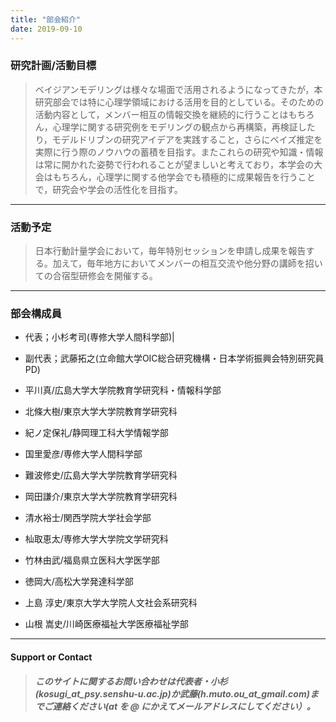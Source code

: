 ```yaml
---
title: "部会紹介"
date: 2019-09-10
---
```



### 研究計画/活動目標

> ベイジアンモデリングは様々な場面で活用されるようになってきたが，本研究部会では特に心理学領域における活用を目的としている。そのための活動内容として，メンバー相互の情報交換を継続的に行うことはもちろん，心理学に関する研究例をモデリングの観点から再構築，再検証したり，モデルドリブンの研究アイデアを実践すること，さらにベイズ推定を実際に行う際のノウハウの蓄積を目指す。またこれらの研究や知識・情報は常に開かれた姿勢で行われることが望ましいと考えており，本学会の大会はもちろん，心理学に関する他学会でも積極的に成果報告を行うことで，研究会や学会の活性化を目指す。

---


### 活動予定

> 日本行動計量学会において，毎年特別セッションを申請し成果を報告する。加えて，毎年地方においてメンバーの相互交流や他分野の講師を招いての合宿型研修会を開催する。

---


### 部会構成員


+ 代表；小杉考司(専修大学人間科学部)|
+ 副代表；武藤拓之(立命館大学OIC総合研究機構・日本学術振興会特別研究員PD)

+ 平川真/広島大学大学院教育学研究科・情報科学部
+ 北條大樹/東京大学大学院教育学研究科
+ 紀ノ定保礼/静岡理工科大学情報学部
+ 国里愛彦/専修大学人間科学部
+ 難波修史/広島大学大学院教育学研究科
+ 岡田謙介/東京大学大学院教育学研究科
+ 清水裕士/関西学院大学社会学部
+ 杣取恵太/専修大学大学院文学研究科
+ 竹林由武/福島県立医科大学医学部
+ 徳岡大/高松大学発達科学部
+ 上島 淳史/東京大学大学院人文社会系研究科
+ 山根 嵩史/川崎医療福祉大学医療福祉学部

---

#### Support or Contact

> ##### このサイトに関するお問い合わせは代表者・小杉(kosugi_at_psy.senshu-u.ac.jp)か武藤(h.muto.ou_at_gmail.com)までご連絡ください(_at_ を @ にかえてメールアドレスにしてください）。

